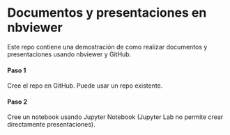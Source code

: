 # Documentos y presentaciones en nbviewer

Este repo contiene una demostración de como realizar documentos y presentaciones usando nbviewer y GitHub.

#### Paso 1

Cree el repo en GitHub. Puede usar un repo existente.

#### Paso 2

Cree un notebook usando Jupyter Notebook (Jupyter Lab no permite crear directamente presentaciones). 
